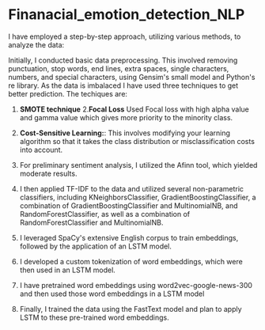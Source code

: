 # Finanacial_emotion_detection_NLP

I have employed a step-by-step approach, utilizing various methods, to analyze the data:

Initially, I conducted basic data preprocessing. This involved removing punctuation, stop words, end lines, extra spaces, single characters, numbers, and special characters, using Gensim's small model and Python's re library.
As the data is imbalaced I have used three techniques to get better prediction. The techiques are:
1. **SMOTE technique**
2.**Focal Loss** Used Focal loss with high alpha value and gamma value which gives more priority to the minority class.
3. **Cost-Sensitive Learning:**: This involves modifying your learning algorithm so that it takes the class distribution or misclassification costs into account.

1. For preliminary sentiment analysis, I utilized the Afinn tool, which yielded moderate results.

2. I then applied TF-IDF to the data and utilized several non-parametric classifiers, including KNeighborsClassifier, GradientBoostingClassifier, a combination of GradientBoostingClassifier and MultinomialNB, and RandomForestClassifier, as well as a combination of RandomForestClassifier and MultinomialNB.

3. I leveraged SpaCy's extensive English corpus to train embeddings, followed by the application of an LSTM model.

4. I developed a custom tokenization of word embeddings, which were then used in an LSTM model.
   
5. I have pretrained word embeddings using word2vec-google-news-300 and then used those word embeddings in a LSTM model

7. Finally, I trained the data using the FastText model and plan to apply LSTM to these pre-trained word embeddings.








